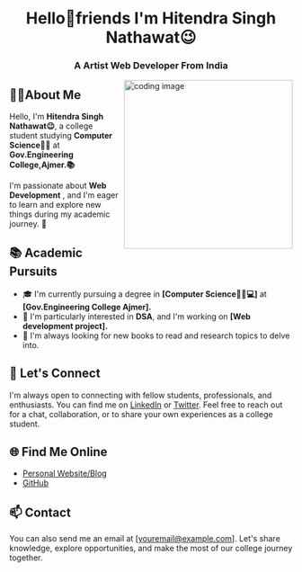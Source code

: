 <h1 align="center">Hello👋friends I'm Hitendra Singh Nathawat😉</h1>
<h3 align="center"> A Artist Web Developer From India</h3>

<img align="right" alt ="coding image" width="300" src="https://user-images.githubusercontent.com/74038190/241764371-9d0fd0c4-5c7f-4122-b884-64a1e1685d2d.gif">
 

## 🧑‍💻About Me  

Hello, I'm **Hitendra Singh Nathawat😉**, a college student studying **Computer Science👨‍💻** at **Gov.Engineering College,Ajmer.📚**

I'm passionate about **Web Development** , and I'm eager to learn and explore new things during my academic journey. 🌱

## 📚 Academic Pursuits

- 🎓 I'm currently pursuing a degree in **[Computer Science🧑‍💻💻]** at **[Gov.Engineering College Ajmer].**
- 📝 I'm particularly interested in ****DSA****, and I'm working on **[Web development project].**
- 📖 I'm always looking for new books to read and research topics to delve into.

<!--## 💻 Side Projects

Apart from my coursework, I also enjoy working on side projects:

- 🚀 I'm building [Side Project Name] - [Brief Project Description].
- 💡 I'm actively involved in [Student Organization/Club], where I [Your Role or Contributions].
- 🌐 I'm contributing to open-source projects, including [Project Name], which [Project Description].

## 🌱 Extracurricular Activities

I believe in a balanced life, so I'm involved in various extracurricular activities:

- 🏆 I participate in [Sports or Other Physical Activities].
- 📢 I'm a member of the [College Club or Organization] and help organize [Events or Initiatives].
- 🎤 I occasionally perform at open mics and showcase my [Talent or Hobby].-->

## 💬 Let's Connect

I'm always open to connecting with fellow students, professionals, and enthusiasts. You can find me on [LinkedIn](https://www.linkedin.com/in/yourprofile) or [Twitter](https://twitter.com/yourhandle). Feel free to reach out for a chat, collaboration, or to share your own experiences as a college student.

## 🌐 Find Me Online

- [Personal Website/Blog](https://www.yourwebsite.com)
- [GitHub](https://github.com/yourusername)

## 📫 Contact

You can also send me an email at [youremail@example.com]. Let's share knowledge, explore opportunities, and make the most of our college journey together.

<!-- Customize this template with your own information and additional sections as needed. -->

<!---
Hitendra19/Hitendra19 is a ✨ special ✨ repository because its `README.md` (this file) appears on your GitHub profile.
You can click the Preview link to take a look at your changes.
--->
